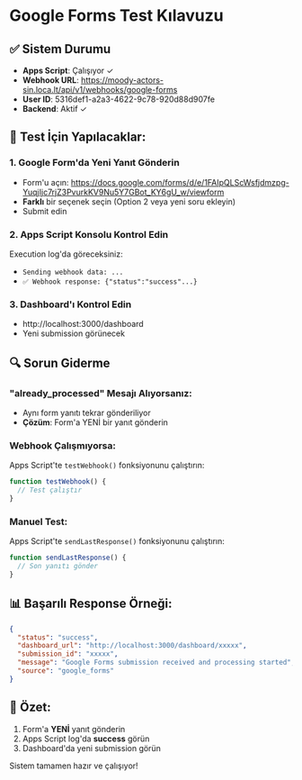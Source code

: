 # Google Forms Test Kılavuzu

## ✅ Sistem Durumu
- **Apps Script**: Çalışıyor ✓
- **Webhook URL**: https://moody-actors-sin.loca.lt/api/v1/webhooks/google-forms
- **User ID**: 5316def1-a2a3-4622-9c78-920d88d907fe
- **Backend**: Aktif ✓

## 📝 Test İçin Yapılacaklar:

### 1. Google Form'da Yeni Yanıt Gönderin
- Form'u açın: https://docs.google.com/forms/d/e/1FAIpQLScWsfjdmzpg-YuqjIjc7rjZ3PvurkKV9Nu5Y7GBot_KY6gU_w/viewform
- **Farklı** bir seçenek seçin (Option 2 veya yeni soru ekleyin)
- Submit edin

### 2. Apps Script Konsolu Kontrol Edin
Execution log'da göreceksiniz:
- `Sending webhook data: ...`
- `✅ Webhook response: {"status":"success"...}`

### 3. Dashboard'ı Kontrol Edin
- http://localhost:3000/dashboard
- Yeni submission görünecek

## 🔍 Sorun Giderme

### "already_processed" Mesajı Alıyorsanız:
- Aynı form yanıtı tekrar gönderiliyor
- **Çözüm**: Form'a YENİ bir yanıt gönderin

### Webhook Çalışmıyorsa:
Apps Script'te `testWebhook()` fonksiyonunu çalıştırın:
```javascript
function testWebhook() {
  // Test çalıştır
}
```

### Manuel Test:
Apps Script'te `sendLastResponse()` fonksiyonunu çalıştırın:
```javascript
function sendLastResponse() {
  // Son yanıtı gönder
}
```

## 📊 Başarılı Response Örneği:
```json
{
  "status": "success",
  "dashboard_url": "http://localhost:3000/dashboard/xxxxx",
  "submission_id": "xxxxx",
  "message": "Google Forms submission received and processing started",
  "source": "google_forms"
}
```

## 🎯 Özet:
1. Form'a **YENİ** yanıt gönderin
2. Apps Script log'da **success** görün
3. Dashboard'da yeni submission görün

Sistem tamamen hazır ve çalışıyor!